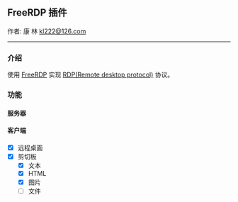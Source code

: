 ## FreeRDP 插件
作者: 康 林 <kl222@126.com>

---------------------

### 介绍

使用 [FreeRDP](https://github.com/FreeRDP/FreeRDP) 实现
[RDP(Remote desktop protocol)](https://github.com/FreeRDP/FreeRDP/wiki/Reference-Documentation) 协议。

### 功能
#### 服务器

#### 客户端

- [x] 远程桌面
- [x] 剪切板
  - [x] 文本
  - [x] HTML
  - [x] 图片
  - [ ] 文件
